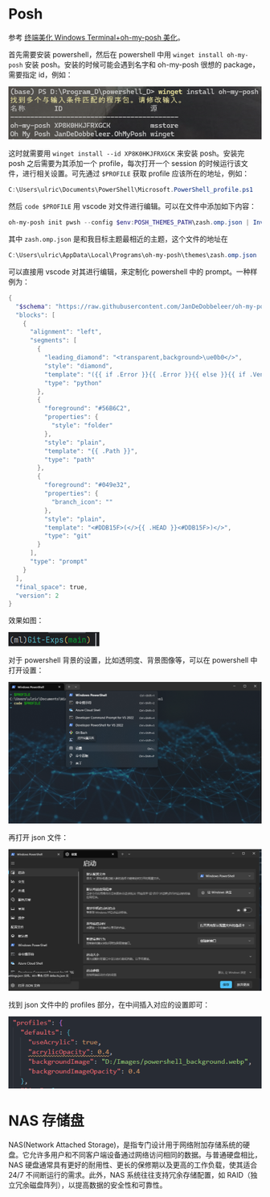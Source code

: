 # Posh

参考 [终端美化 Windows Terminal+oh-my-posh 美化](https://www.bilibili.com/video/BV1Qa411T7Au/?spm_id_from=333.337.search-card.all.click&vd_source=98accc439bcc2788d285ecc64d948ec0)。

首先需要安装 powershell，然后在 powershell 中用 `winget install oh-my-posh` 安装 posh。安装的时候可能会遇到名字和 oh-my-posh 很想的 package，需要指定 id，例如：

![alt text](image.png)

这时就需要用 `winget install --id XP8K0HKJFRXGCK` 来安装 posh。安装完 posh 之后需要为其添加一个 profile，每次打开一个 session 的时候运行该文件，进行相关设置。可先通过 `$PROFILE` 获取 profile 应该所在的地址，例如：

```powershell
C:\Users\ulric\Documents\PowerShell\Microsoft.PowerShell_profile.ps1
```

然后 `code $PROFILE` 用 vscode 对文件进行编辑。可以在文件中添加如下内容：

```powershell
oh-my-posh init pwsh --config $env:POSH_THEMES_PATH\zash.omp.json | Invoke-Expression
```

其中 `zash.omp.json` 是和我目标主题最相近的主题，这个文件的地址在

```powershell
C:\Users\ulric\AppData\Local\Programs\oh-my-posh\themes\zash.omp.json
```

可以直接用 vscode 对其进行编辑，来定制化 powershell 中的 prompt。一种样例为：

```powershell
{
  "$schema": "https://raw.githubusercontent.com/JanDeDobbeleer/oh-my-posh/main/themes/schema.json",
  "blocks": [
    {
      "alignment": "left",
      "segments": [
        {
          "leading_diamond": "<transparent,background>\ue0b0</>",
          "style": "diamond",
          "template": "({{ if .Error }}{{ .Error }}{{ else }}{{ if .Venv }}{{ .Venv }}{{ end }}{{ end }})",
          "type": "python"
        },
        {
          "foreground": "#56B6C2",
          "properties": {
            "style": "folder"
          },
          "style": "plain",
          "template": "{{ .Path }}",
          "type": "path"
        },
        {
          "foreground": "#049e32",
          "properties": {
            "branch_icon": ""
          },
          "style": "plain",
          "template": "<#DDB15F>(</>{{ .HEAD }}<#DDB15F>)</>",
          "type": "git"
        }
      ],
      "type": "prompt"
    }
  ],
  "final_space": true,
  "version": 2
}

```

效果如图：

![alt text](image-1.png)

对于 powershell 背景的设置，比如透明度、背景图像等，可以在 powershell 中打开设置：

![alt text](image-2.png)

再打开 json 文件：

![alt text](image-3.png)

找到 json 文件中的 profiles 部分，在中间插入对应的设置即可：

![alt text](image-4.png)

# NAS 存储盘

NAS(Network Attached Storage)，是指专门设计用于网络附加存储系统的硬盘。它允许多用户和不同客户端设备通过网络访问相同的数据。与普通硬盘相比，NAS 硬盘通常具有更好的耐用性、更长的保修期以及更高的工作负载，使其适合 24/7 不间断运行的需求。此外，NAS 系统往往支持冗余存储配置，如 RAID（独立冗余磁盘阵列），以提高数据的安全性和可靠性。
